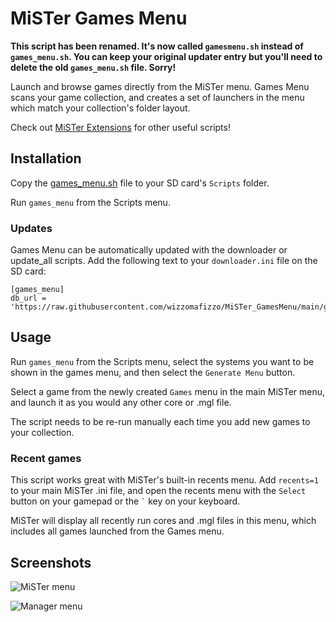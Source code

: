 # MiSTer Games Menu

**This script has been renamed. It's now called `gamesmenu.sh` instead of `games_menu.sh`. You can keep your original updater entry but you'll need to delete the old `games_menu.sh` file. Sorry!**

Launch and browse games directly from the MiSTer menu. Games Menu scans your game collection, and creates a set of launchers in the menu which match your collection's folder layout.

Check out [MiSTer Extensions](https://github.com/wizzomafizzo/mrext) for other useful scripts!

## Installation

Copy the [games_menu.sh](https://github.com/wizzomafizzo/MiSTer_GamesMenu/raw/main/gamesmenu.sh) file to your SD card's `Scripts` folder.

Run `games_menu` from the Scripts menu.

### Updates

Games Menu can be automatically updated with the downloader or update_all scripts. Add the following text to your `downloader.ini` file on the SD card:

```
[games_menu]
db_url = 'https://raw.githubusercontent.com/wizzomafizzo/MiSTer_GamesMenu/main/games_menu.json'
```

## Usage

Run `games_menu` from the Scripts menu, select the systems you want to be shown in the games menu, and then select the `Generate Menu` button.

Select a game from the newly created `Games` menu in the main MiSTer menu, and launch it as you would any other core or .mgl file.

The script needs to be re-run manually each time you add new games to your collection.

### Recent games

This script works great with MiSTer's built-in recents menu. Add `recents=1` to your main MiSTer .ini file, and open the recents menu with the `Select` button on your gamepad or the `` ` `` key on your keyboard.

MiSTer will display all recently run cores and .mgl files in this menu, which includes all games launched from the Games menu.

## Screenshots

![MiSTer menu](https://github.com/wizzomafizzo/MiSTer_GamesMenu/raw/main/images/games.jpeg)

![Manager menu](https://github.com/wizzomafizzo/MiSTer_GamesMenu/raw/main/images/menu.png)

